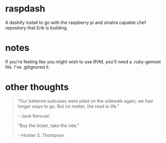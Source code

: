 # raspdash

A dashify install to go with the raspberry pi and sinatra capable chef
repository that Erik is building.

# notes

If you're feeling like you might wish to use RVM, you'll need a .ruby-gemset
file. I've .gitignored it.

# other thoughts

> "Our battered suitcases were piled on the sidewalk again; we had longer
> ways to go. But no matter, the road is life."
>
> --Jack Kerouac

> "Buy the ticket, take the ride."
>
>  --Hunter S. Thompson
